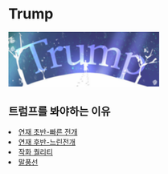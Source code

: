 # Trump
<head>
  <title>Trump-Home</title>
</head>
<body>
  <img src="Trump.png" width="300px">
  <p><h2>트럼프를 봐야하는 이유</h2>
  <li><a href="2.html">연재 초반-빠른 전개</a></li>
  <li><a href="3.html">연재 후반-느린전개</a></li>
  <li><a href="4.html">작화 퀄리티</a></li>
  <li><a href="5.html">말풍선</a></li>
